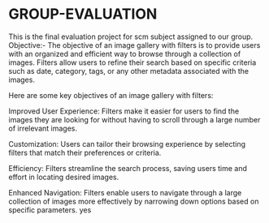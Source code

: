 # GROUP-EVALUATION
This is the final evaluation project for scm subject assigned to our group.
Objective:- The objective of an image gallery with filters is to provide users with an organized and efficient way to browse through a collection of images. Filters allow users to refine their search based on specific criteria such as date, category, tags, or any other metadata associated with the images.

Here are some key objectives of an image gallery with filters:

Improved User Experience: Filters make it easier for users to find the images they are looking for without having to scroll through a large number of irrelevant images.

Customization: Users can tailor their browsing experience by selecting filters that match their preferences or criteria.

Efficiency: Filters streamline the search process, saving users time and effort in locating desired images.

Enhanced Navigation: Filters enable users to navigate through a large collection of images more effectively by narrowing down options based on specific parameters.
yes
